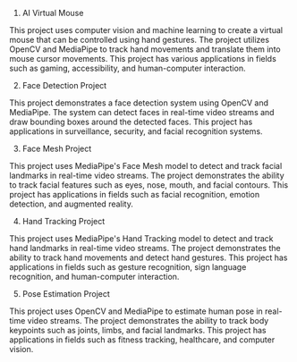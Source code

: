 1. AI Virtual Mouse

This project uses computer vision and machine learning to create a virtual mouse that can be controlled using hand gestures. The project utilizes OpenCV and MediaPipe to track hand movements and translate them into mouse cursor movements. This project has various applications in fields such as gaming, accessibility, and human-computer interaction.

2. Face Detection Project

This project demonstrates a face detection system using OpenCV and MediaPipe. The system can detect faces in real-time video streams and draw bounding boxes around the detected faces. This project has applications in surveillance, security, and facial recognition systems.

3. Face Mesh Project

This project uses MediaPipe's Face Mesh model to detect and track facial landmarks in real-time video streams. The project demonstrates the ability to track facial features such as eyes, nose, mouth, and facial contours. This project has applications in fields such as facial recognition, emotion detection, and augmented reality.

4. Hand Tracking Project

This project uses MediaPipe's Hand Tracking model to detect and track hand landmarks in real-time video streams. The project demonstrates the ability to track hand movements and detect hand gestures. This project has applications in fields such as gesture recognition, sign language recognition, and human-computer interaction.

5. Pose Estimation Project

This project uses OpenCV and MediaPipe to estimate human pose in real-time video streams. The project demonstrates the ability to track body keypoints such as joints, limbs, and facial landmarks. This project has applications in fields such as fitness tracking, healthcare, and computer vision.

